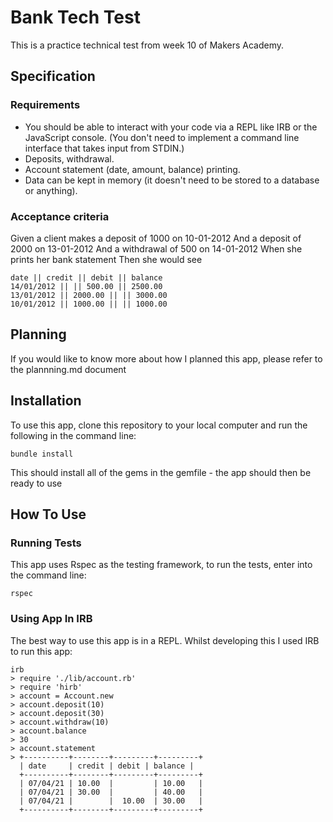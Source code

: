 # Bank Tech Test

This is a practice technical test from week 10 of Makers Academy.

## Specification

### Requirements

- You should be able to interact with your code via a REPL like IRB or the JavaScript console. (You don't need to implement a command line interface that takes input from STDIN.)
- Deposits, withdrawal.
- Account statement (date, amount, balance) printing.
- Data can be kept in memory (it doesn't need to be stored to a database or anything).

### Acceptance criteria

Given a client makes a deposit of 1000 on 10-01-2012
And a deposit of 2000 on 13-01-2012
And a withdrawal of 500 on 14-01-2012
When she prints her bank statement
Then she would see

```
date || credit || debit || balance
14/01/2012 || || 500.00 || 2500.00
13/01/2012 || 2000.00 || || 3000.00
10/01/2012 || 1000.00 || || 1000.00
```
## Planning

If you would like to know more about how I planned this app, please refer to the plannning.md document

## Installation

To use this app, clone this repository to your local computer and run the following in the command line:

    bundle install

This should install all of the gems in the gemfile - the app should then be ready to use

## How To Use

### Running Tests

This app uses Rspec as the testing framework, to run the tests, enter into the command line:

    rspec

### Using App In IRB

The best way to use this app is in a REPL. Whilst developing this I used IRB to run this app:

    irb 
    > require './lib/account.rb'
    > require 'hirb'
    > account = Account.new
    > account.deposit(10)
    > account.deposit(30)
    > account.withdraw(10)
    > account.balance
    > 30
    > account.statement
    > +----------+--------+---------+---------+
      | date     | credit | debit | balance |
      +----------+--------+---------+---------+
      | 07/04/21 | 10.00  |         | 10.00   |
      | 07/04/21 | 30.00  |         | 40.00   |
      | 07/04/21 |        |  10.00  | 30.00   |
      +----------+--------+---------+---------+
